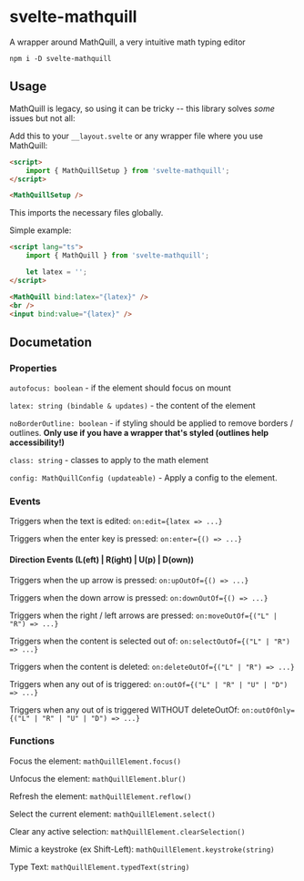 # svelte-mathquill

A wrapper around MathQuill, a very intuitive math typing editor

`npm i -D svelte-mathquill`

## Usage

MathQuill is legacy, so using it can be tricky -- this library solves _some_ issues but not all:

Add this to your `__layout.svelte` or any wrapper file where you use MathQuill:

```html
<script>
	import { MathQuillSetup } from 'svelte-mathquill';
</script>

<MathQuillSetup />
```

This imports the necessary files globally.

Simple example:

```html
<script lang="ts">
	import { MathQuill } from 'svelte-mathquill';

	let latex = '';
</script>

<MathQuill bind:latex="{latex}" />
<br />
<input bind:value="{latex}" />
```

## Documetation

### Properties

`autofocus: boolean` - if the element should focus on mount

`latex: string (bindable & updates)` - the content of the element

`noBorderOutline: boolean` - if styling should be applied to remove borders / outlines. **Only use if you have a wrapper that's styled (outlines help accessibility!)**

`class: string` - classes to apply to the math element

`config: MathQuillConfig (updateable)` - Apply a config to the element.

### Events

Triggers when the text is edited: `on:edit={latex => ...}`

Triggers when the enter key is pressed: `on:enter={() => ...}`

#### Direction Events (L(eft) | R(ight) | U(p) | D(own))

Triggers when the up arrow is pressed: `on:upOutOf={() => ...}`

Triggers when the down arrow is pressed: `on:downOutOf={() => ...}`

Triggers when the right / left arrows are pressed: `on:moveOutOf={("L" | "R") => ...}`

Triggers when the content is selected out of: `on:selectOutOf={("L" | "R") => ...}`

Triggers when the content is deleted: `on:deleteOutOf={("L" | "R") => ...}`

Triggers when any out of is triggered: `on:outOf={("L" | "R" | "U" | "D") => ...}`

Triggers when any out of is triggered WITHOUT deleteOutOf: `on:outOfOnly={("L" | "R" | "U" | "D") => ...}`

### Functions

Focus the element: `mathQuillElement.focus()`

Unfocus the element: `mathQuillElement.blur()`

Refresh the element: `mathQuillElement.reflow()`

Select the current element: `mathQuillElement.select()`

Clear any active selection: `mathQuillElement.clearSelection()`

Mimic a keystroke (ex Shift-Left): `mathQuillElement.keystroke(string)`

Type Text: `mathQuillElement.typedText(string)`
